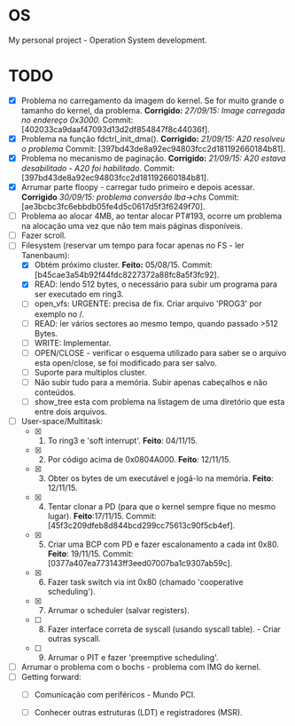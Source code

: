 # OS

My personal project - Operation System development.

# TODO
- [x] Problema no carregamento da imagem do kernel. Se for muito grande o tamanho do kernel, da problema. 
**Corrigido:** *27/09/15: Image carregada no endereço 0x3000.* Commit: [402033ca9daaf47093d13d2df854847f8c44036f].
- [x] Problema na função fdctrl_init_dma(). **Corrigido:** *21/09/15: A20 resolveu o problema* 
Commit: [397bd43de8a92ec94803fcc2d181192660184b81].
- [x] Problema no mecanismo de paginação. **Corrigido:** *21/09/15: A20 estava desabilitado - A20 foi habilitado.* Commit: [397bd43de8a92ec94803fcc2d181192660184b81].
- [x] Arrumar parte floopy - carregar tudo primeiro e depois acessar. **Corrigido** *30/09/15: problema conversão lba->chs* Commit: [ae3bcbc3fc6ebbdb05fe4d5c0617d5f3f6249f70].
- [ ] Problema ao alocar 4MB, ao tentar alocar PT#193, ocorre um problema na alocação uma vez que não tem mais páginas disponíveis. 
- [ ] Fazer scroll. 
- [ ] Filesystem (reservar um tempo para focar apenas no FS - ler Tanenbaum):
   - [x] Obtém próximo cluster. **Feito:** 05/08/15. Commit: [b45cae3a54b92f44fdc8227372a88fc8a5f3fc92]. 
   - [x] READ: lendo 512 bytes, o necessário para subir um programa para ser executado em ring3.
   - [ ] open_vfs: URGENTE: precisa de fix. Criar arquivo 'PROG3' por exemplo no /.
   - [ ] READ: ler vários sectores ao mesmo tempo, quando passado >512 Bytes.
   - [ ] WRITE: Implementar.
   - [ ] OPEN/CLOSE - verificar o esquema utilizado para saber se o arquivo esta open/close, se foi modificado para ser salvo.
   - [ ] Suporte para multiplos cluster.
   - [ ] Não subir tudo para a memória. Subir apenas cabeçalhos e não conteúdos.
   - [ ] show_tree esta com problema na listagem de uma diretório que esta entre dois arquivos.
- [ ] User-space/Multitask:
   - [x] 1) To ring3 e 'soft interrupt'. **Feito**: 04/11/15.
   - [x] 2) Por código acima de 0x0804A000. **Feito**: 12/11/15.
   - [x] 3) Obter os bytes de um executável e jogá-lo na memória. **Feito**: 12/11/15.
   - [x] 4) Tentar clonar a PD (para que o kernel sempre fique no mesmo lugar). **Feito**:17/11/15. Commit: [45f3c209dfeb8d844bcd299cc75613c90f5cb4ef].
   - [x] 5) Criar uma BCP com PD e fazer escalonamento a cada int 0x80. **Feito**: 19/11/15. Commit: [0377a407ea773143ff3eed07007ba1c9307ab59c]. 
   - [x] 6) Fazer task switch via int 0x80 (chamado 'cooperative scheduling').
   - [x] 7) Arrumar o scheduler (salvar registers).
   - [ ] 8) Fazer interface correta de syscall (usando syscall table).
            - Criar outras syscall.
   - [ ] 9) Arrumar o PIT e fazer 'preemptive scheduling'.
- [ ] Arrumar o problema com o bochs - problema com IMG do kernel.
- [ ] Getting forward:
   - [ ] Comunicação com periféricos - Mundo PCI.
   - [ ] Conhecer outras estruturas (LDT) e registradores (MSR).

